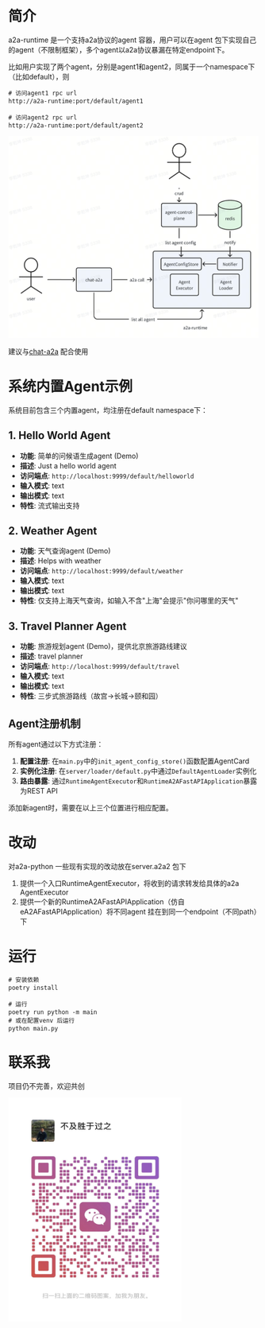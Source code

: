 # 简介

a2a-runtime 是一个支持a2a协议的agent 容器，用户可以在agent 包下实现自己的agent（不限制框架），多个agent以a2a协议暴漏在特定endpoint下。

比如用户实现了两个agent，分别是agent1和agent2，同属于一个namespace下（比如default），则
```
# 访问agent1 rpc url
http://a2a-runtime:port/default/agent1

# 访问agent2 rpc url
http://a2a-runtime:port/default/agent2
```

<img src="assets/overview.png" alt="overview"/>

建议与[chat-a2a](https://github.com/qiankunli/chat-a2a) 配合使用

# 系统内置Agent示例

系统目前包含三个内置agent，均注册在default namespace下：

## 1. Hello World Agent

- **功能**: 简单的问候语生成agent (Demo)
- **描述**: Just a hello world agent
- **访问端点**: `http://localhost:9999/default/helloworld`
- **输入模式**: text
- **输出模式**: text
- **特性**: 流式输出支持

## 2. Weather Agent

- **功能**: 天气查询agent (Demo)
- **描述**: Helps with weather
- **访问端点**: `http://localhost:9999/default/weather`
- **输入模式**: text
- **输出模式**: text
- **特性**: 仅支持上海天气查询，如输入不含"上海"会提示"你问哪里的天气"

## 3. Travel Planner Agent

- **功能**: 旅游规划agent (Demo)，提供北京旅游路线建议
- **描述**: travel planner
- **访问端点**: `http://localhost:9999/default/travel`
- **输入模式**: text
- **输出模式**: text
- **特性**: 三步式旅游路线（故宫→长城→颐和园）

## Agent注册机制

所有agent通过以下方式注册：

1. **配置注册**: 在`main.py`中的`init_agent_config_store()`函数配置AgentCard
2. **实例化注册**: 在`server/loader/default.py`中通过`DefaultAgentLoader`实例化
3. **路由暴露**: 通过`RuntimeAgentExecutor`和`RuntimeA2AFastAPIApplication`暴露为REST API

添加新agent时，需要在以上三个位置进行相应配置。

# 改动

对a2a-python 一些现有实现的改动放在server.a2a2 包下
1. 提供一个入口RuntimeAgentExecutor，将收到的请求转发给具体的a2a AgentExecutor
2. 提供一个新的RuntimeA2AFastAPIApplication（仿自eA2AFastAPIApplication）将不同agent 挂在到同一个endpoint（不同path）下

# 运行

```
# 安装依赖
poetry install

# 运行
poetry run python -m main
# 或在配置venv 后运行
python main.py
```
# 联系我

项目仍不完善，欢迎共创

<img src="assets/wechat-qrcode.jpg" alt="WeChat QR Code" width="350" height="450"/>